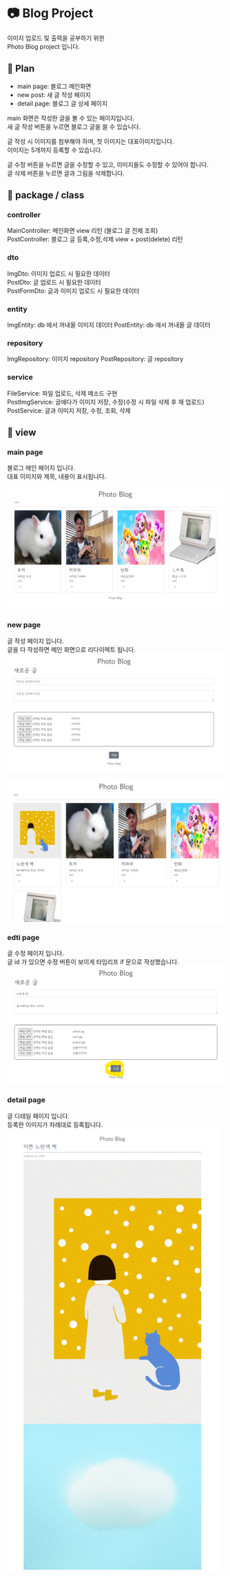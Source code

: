 # 📷 Blog Project

이미지 업로드 및 출력을 공부하기 위한    
Photo Blog project 입니다.

## 📜 Plan

- main page: 블로그 메인화면   
- new post: 새 글 작성 페이지   
- detail page: 블로그 글 상세 페이지   

main 화면은 작성한 글을 볼 수 있는 페이지입니다.   
새 글 작성 버튼을 누르면 블로그 글을 쓸 수 있습니다.    

글 작성 시 이미지를 첨부해야 하며, 첫 이미지는 대표이미지입니다.   
이미지는 5개까지 등록할 수 있습니다.   

글 수정 버튼을 누르면 글을 수정할 수 있고, 이미지들도 수정할 수 있어야 합니다.     
글 삭제 버튼을 누르면 글과 그림을 삭제합니다.   


## 📜 package / class
### controller
MainController: 메인화면 view 리턴 (블로그 글 전체 조회)  
PostController: 블로그 글 등록,수정,삭제 view + post(delete) 리턴   

### dto
ImgDto: 이미지 업로드 시 필요한 데이터   
PostDto: 글 업로드 시 필요한 데이터   
PostFormDto: 글과 이미지 업로드 시 필요한 데이터

### entity
ImgEntity: db 에서 꺼내올 이미지 데이터
PostEntity: db 에서 꺼내올 글 데이터

### repository
ImgRepository: 이미지 repository
PostRepository: 글 repository

### service
FileService: 파일 업로드, 삭제 메소드 구현   
PostImgService: 글에다가 이미지 저장, 수정(수정 시 파일 삭제 후 재 업로드)   
PostService: 글과 이미지 저장, 수정, 조회, 삭제   


## 📜 view

### main page
블로그 메인 페이지 입니다.   
대표 이미지와 제목, 내용이 표시됩니다.   

![img.png](img/img.png)

### new page
글 작성 페이지 입니다.   
글을 다 작성하면 메인 화면으로 리다이렉트 됩니다.   
![img_1.png](img/img_1.png)

![img_3.png](img/img_3.png)


### edti page
글 수정 페이지 입니다.   
글 id 가 있으면 수정 버튼이 보이게 타임리프 if 문으로 작성했습니다.   
![img_4.png](img/img_4.png)

### detail page
글 디테일 페이지 입니다.   
등록한 이미지가 차례대로 등록됩니다.   
![img_5.png](img/img_5.png)

